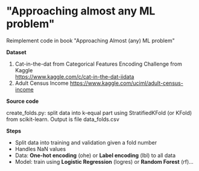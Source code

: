 # "Approaching almost any ML problem"
Reimplement code in book "Approaching Almost (any) ML problem"

**Dataset**
1. Cat-in-the-dat from Categorical Features Encoding Challenge from Kaggle  
https://www.kaggle.com/c/cat-in-the-dat-iidata
2. Adult Census Income
https://www.kaggle.com/uciml/adult-census-income

**Source code**

create_folds.py:  split data into k-equal part using StratifiedKFold (or KFold) from scikit-learn. Output is file data_folds.csv

**Steps**
- Split data into training and validation given a fold number
- Handles NaN values
- Data: **One-hot encoding** (ohe) or **Label encoding** (lbl) to all data
- Model: train using **Logistic Regression** (logres) or **Random Forest** (rf)...

